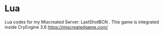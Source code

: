 # Lua
Lua codes for my Miscreated Server:  LastShotBCN .
  This game is integrated inside CryEngine 3.6 
  https://miscreatedgame.com/
